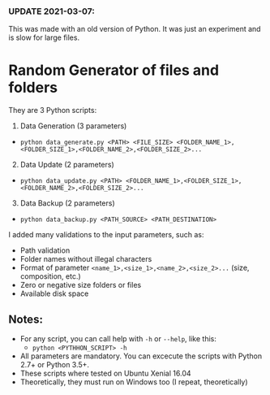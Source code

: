 ### UPDATE 2021-03-07:
This was made with an old version of Python. It was just an experiment and is slow for large files.

# Random Generator of files and folders

They are 3 Python scripts:

1. Data Generation (3 parameters)
  * `python data_generate.py <PATH> <FILE_SIZE> <FOLDER_NAME_1>,<FOLDER_SIZE_1>,<FOLDER_NAME_2>,<FOLDER_SIZE_2>...`
2. Data Update (2 parameters)
  * `python data_update.py <PATH> <FOLDER_NAME_1>,<FOLDER_SIZE_1>,<FOLDER_NAME_2>,<FOLDER_SIZE_2>...`
3. Data Backup (2 parameters)
  * `python data_backup.py <PATH_SOURCE> <PATH_DESTINATION>`
  
I added many validations to the input parameters, such as:
* Path validation
* Folder names without illegal characters
* Format of parameter `<name_1>,<size_1>,<name_2>,<size_2>...` (size, composition, etc.)
* Zero or negative size folders or files
* Available disk space

## Notes:
* For any script, you can call help with `-h` or `--help`, like this:
  * `python <PYTHHON_SCRIPT> -h`
* All parameters are mandatory. You can excecute the scripts with Python 2.7+ or Python 3.5+.
* These scripts where tested on Ubuntu Xenial 16.04
* Theoretically, they must run on Windows too (I repeat, theoretically)





